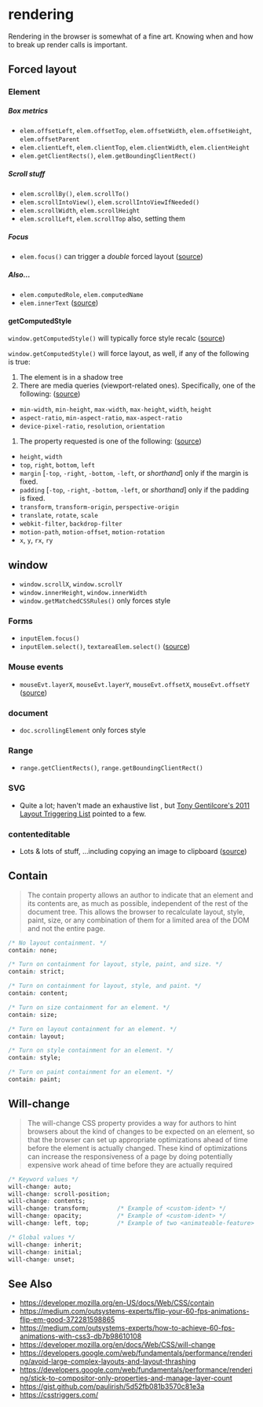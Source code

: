 # rendering
Rendering in the browser is somewhat of a fine art. Knowing when and how to
break up render calls is important.

## Forced layout
### Element
##### Box metrics
- `elem.offsetLeft`, `elem.offsetTop`, `elem.offsetWidth`, `elem.offsetHeight`, `elem.offsetParent`
- `elem.clientLeft`, `elem.clientTop`, `elem.clientWidth`, `elem.clientHeight`
- `elem.getClientRects()`, `elem.getBoundingClientRect()`

##### Scroll stuff
- `elem.scrollBy()`, `elem.scrollTo()`
- `elem.scrollIntoView()`, `elem.scrollIntoViewIfNeeded()`
- `elem.scrollWidth`, `elem.scrollHeight`
- `elem.scrollLeft`, `elem.scrollTop` also, setting them

##### Focus
- `elem.focus()` can trigger a *double* forced layout
  ([source](https://code.google.com/p/chromium/codesearch#chromium/src/third_party/WebKit/Source/core/dom/Element.cpp&q=updateLayoutIgnorePendingStylesheets%20-f:out%20-f:test&sq=package:chromium&l=2369&ct=rc&cd=4&dr=C))

##### Also…
- `elem.computedRole`, `elem.computedName`
- `elem.innerText`
  ([source](https://code.google.com/p/chromium/codesearch#chromium/src/third_party/WebKit/Source/core/dom/Element.cpp&q=updateLayoutIgnorePendingStylesheets%20-f:out%20-f:test&sq=package:chromium&l=2626&ct=rc&cd=4&dr=C))

#### getComputedStyle
`window.getComputedStyle()` will typically force style recalc
([source](https://code.google.com/p/chromium/codesearch#chromium/src/third_party/WebKit/Source/core/dom/Document.cpp&sq=package:chromium&type=cs&l=1860&q=updateLayoutTreeForNodeIfNeeded))

`window.getComputedStyle()` will force layout, as well, if any of the following
is true:

1. The element is in a shadow tree
1. There are media queries (viewport-related ones). Specifically, one of the following: ([source](https://code.google.com/p/chromium/codesearch#chromium/src/third_party/WebKit/Source/core/css/MediaQueryExp.cpp&sq=package:chromium&type=cs&l=163&q=MediaQueryExp::isViewportDependent))
  * `min-width`, `min-height`, `max-width`, `max-height`, `width`, `height`
  * `aspect-ratio`, `min-aspect-ratio`, `max-aspect-ratio`
  * `device-pixel-ratio`, `resolution`, `orientation`
1. The property requested is one of the following:  ([source](https://code.google.com/p/chromium/codesearch#chromium/src/third_party/WebKit/Source/core/css/CSSComputedStyleDeclaration.cpp&sq=package:chromium&l=457&dr=C&q=isLayoutDependent))
  * `height`, `width`
  * `top`, `right`, `bottom`, `left`
  * `margin` [`-top`, `-right`, `-bottom`, `-left`, or *shorthand*] only if the margin is fixed.
  * `padding` [`-top`, `-right`, `-bottom`, `-left`, or *shorthand*] only if the padding is fixed.
  * `transform`, `transform-origin`, `perspective-origin`
  * `translate`, `rotate`, `scale`
  * `webkit-filter`, `backdrop-filter`
  * `motion-path`, `motion-offset`, `motion-rotation`
  * `x`, `y`, `rx`, `ry`

## window
- `window.scrollX`, `window.scrollY`
- `window.innerHeight`, `window.innerWidth`
- `window.getMatchedCSSRules()` only forces style

### Forms
- `inputElem.focus()`
- `inputElem.select()`, `textareaElem.select()` ([source](https://code.google.com/p/chromium/codesearch#chromium/src/third_party/WebKit/Source/core/html/HTMLTextFormControlElement.cpp&q=updateLayoutIgnorePendingStylesheets%20-f:out%20-f:test&sq=package:chromium&l=192&dr=C))

### Mouse events
- `mouseEvt.layerX`, `mouseEvt.layerY`, `mouseEvt.offsetX`, `mouseEvt.offsetY` ([source](https://code.google.com/p/chromium/codesearch#chromium/src/third_party/WebKit/Source/core/events/MouseRelatedEvent.cpp&q=f:mouserelatedevent%20computeRelativePosition&sq=package:chromium&type=cs&l=132))

### document
- `doc.scrollingElement` only forces style

### Range
- `range.getClientRects()`, `range.getBoundingClientRect()`

### SVG
- Quite a lot; haven't made an exhaustive list , but [Tony Gentilcore's 2011
  Layout Triggering
  List](http://gent.ilcore.com/2011/03/how-not-to-trigger-layout-in-webkit.html)
  pointed to a few.

### contenteditable
- Lots & lots of stuff, …including copying an image to clipboard
  ([source](https://code.google.com/p/chromium/codesearch#chromium/src/third_party/WebKit/Source/core/editing/Editor.cpp&sq=package:chromium&l=420&dr=C&rcl=1442532378))

## Contain
> The contain property allows an author to indicate that an element and its
> contents are, as much as possible, independent of the rest of the document
> tree. This allows the browser to recalculate layout, style, paint, size, or
> any combination of them for a limited area of the DOM and not the entire
> page.

```css
/* No layout containment. */
contain: none;

/* Turn on containment for layout, style, paint, and size. */
contain: strict;

/* Turn on containment for layout, style, and paint. */
contain: content;

/* Turn on size containment for an element. */
contain: size;

/* Turn on layout containment for an element. */
contain: layout;

/* Turn on style containment for an element. */
contain: style;

/* Turn on paint containment for an element. */
contain: paint;
```

## Will-change
> The will-change CSS property provides a way for authors to hint browsers
> about the kind of changes to be expected on an element, so that the browser
> can set up appropriate optimizations ahead of time before the element is
> actually changed. These kind of optimizations can increase the responsiveness
> of a page by doing potentially expensive work ahead of time before they are
> actually required

```css
/* Keyword values */
will-change: auto;
will-change: scroll-position;
will-change: contents;
will-change: transform;        /* Example of <custom-ident> */
will-change: opacity;          /* Example of <custom-ident> */
will-change: left, top;        /* Example of two <animateable-feature> */

/* Global values */
will-change: inherit;
will-change: initial;
will-change: unset;
```

## See Also
- https://developer.mozilla.org/en-US/docs/Web/CSS/contain
- https://medium.com/outsystems-experts/flip-your-60-fps-animations-flip-em-good-372281598865
- https://medium.com/outsystems-experts/how-to-achieve-60-fps-animations-with-css3-db7b98610108
- https://developer.mozilla.org/en/docs/Web/CSS/will-change
- https://developers.google.com/web/fundamentals/performance/rendering/avoid-large-complex-layouts-and-layout-thrashing
- https://developers.google.com/web/fundamentals/performance/rendering/stick-to-compositor-only-properties-and-manage-layer-count
- https://gist.github.com/paulirish/5d52fb081b3570c81e3a
- https://csstriggers.com/
